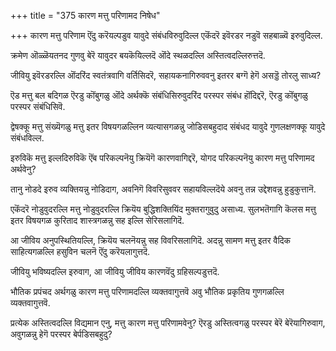 +++
title = "375 कारण मत्तु परिणामद निषेध"

+++
कारण मत्तु परिणाम ऎंदु करॆयल्पडुव यावुदे संबंधविरुवुदिल्ल एकॆंदरॆ इवॆरडर नडुवॆ सहबाळ्वॆ इरुवुदिल्ल.

क्रमेण ऒळ्ळॆयतनद गुणवु बेरॆ यावुदर बयकॆयिल्लदॆ ऒंदे स्थळदल्लि अस्तित्वदल्लिरुत्तदॆ.

जीवियु इवॆरडरल्लि ऒंदरिंद स्वतंत्रवागि वर्तिसिदरॆ, सहायकनागिरुववनु इतरर बग्गॆ हेगॆ असड्डॆ तोरलु साध्य?

ऎड मत्तु बल बदिगळ ऎरडु कॊंबुगळु ऒंदे अर्थक्कॆ संबंधिसिरुवुदरिंद परस्पर संबंध हॊंदिद्दरॆ, ऎरडु कॊंबुगळु परस्पर संबंधिसिवॆ.

द्वेषक्कू मत्तु संख्यॆगळु मत्तु इतर विषयगळल्लिन व्यत्यासगळन्नु जोडिसबहुदाद संबंधद यावुदे गुणलक्षणक्कू यावुदे संबंधविल्ल.

इरुविकॆ मत्तु इल्लदिरुविकॆ ऎंब परिकल्पनॆयु क्रियॆगॆ कारणवागिद्दरॆ, योगद परिकल्पनॆयु कारण मत्तु परिणामद अर्थवेनु?

तानु नोडदे इरुव व्यक्तियन्नु नोडिदाग, अवनिगॆ विवरिसुववर सहायविल्लदॆये अवनु तन्न उद्देशवन्नु हुडुकुत्तानॆ.

एकॆंदरॆ नोडुवुदरल्लि मत्तु नोडुवुदरल्लि क्रियॆय बुद्धिशक्तियिंद मुक्तरागुवुदु असाध्य. सुलभतॆगागि कॆलस मत्तु इतर विषयगळ कुरिताद शास्त्रगळन्नु सह इल्लि सेरिसलागिदॆ.

आ जीविय अनुपस्थितियल्लि, क्रियॆय चलनॆयन्नु सह विवरिसलागिदॆ. अदन्नु सामण मत्तु इतर वैदिक साहित्यगळल्लि हसुविन चलनॆ ऎंदु करॆयलागुत्तदॆ.

जीवियु भविष्यदल्लि इरुवाग, आ जीवियु जीविय कारणवॆंदु ग्रहिसल्पडुत्तदॆ.

भौतिक प्रपंचद अर्थगळु कारण मत्तु परिणामदल्लि व्यक्तवागुत्तवॆ अवु भौतिक प्रकृतिय गुणगळल्लि व्यक्तवागुत्तवॆ.

प्रत्येक अस्तित्वदल्लि विद्यमान एनु, मत्तु कारण मत्तु परिणामवेनु? ऎरडु अस्तित्वगळु परस्पर बेरॆ बेरॆयागिरुवाग, अवुगळन्नु हेगॆ परस्पर बेर्पडिसबहुदु?

